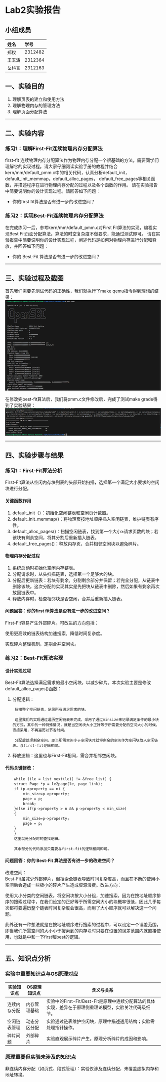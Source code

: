 # Lab2实验报告

## 小组成员
| 姓名 | 学号 |
| :--- | :--- |
| 郑权 | 2312482 |
| 王玉涛 | 2312364 |
| 岳科言 | 2312163 |

## 一、实验目的
1. 理解页表的建立和使用方法
2. 理解物理内存的管理方法
3. 理解页面分配算法

---

## 二、实验内容
### 练习1：理解First-Fit连续物理内存分配算法

first-fit 连续物理内存分配算法作为物理内存分配一个很基础的方法，需要同学们理解它的实现过程。请大家仔细阅读实验手册的教程并结合kern/mm/default_pmm.c中的相关代码，认真分析default_init，default_init_memmap，default_alloc_pages， default_free_pages等相关函数，并描述程序在进行物理内存分配的过程以及各个函数的作用。 请在实验报告中简要说明你的设计实现过程。请回答如下问题：

- 你的first fit算法是否有进一步的改进空间？

### 练习2：实现Best-Fit连续物理内存分配算法
在完成练习一后，参考kern/mm/default_pmm.c对First Fit算法的实现，编程实现Best Fit页面分配算法，算法的时空复杂度不做要求，能通过测试即可。 请在实验报告中简要说明你的设计实现过程，阐述代码是如何对物理内存进行分配和释放，并回答如下问题：

- 你的 Best-Fit 算法是否有进一步的改进空间？

---
## 三、实验过程及截图

首先我们需要先测试代码的正确性，我们就执行了make qemu指令得到理想的结果：
    ![](lab2_image1.png)

在修改完best-fit算法后，我们将pmm.c文件修改后，完成了测试make grade得到了实验结果：
![](lab2_image2.png)

---

## 四、实验步骤与结果
### 练习1：First-Fit算法分析
First-Fit算法从空闲内存块列表的头部开始扫描，选择第一个满足大小要求的空闲块进行分配。

#### 关键函数作用
1. default_init（）：初始化空闲链表和空闲页计数器。
2. default_init_memmap()：将物理页按地址顺序插入空闲链表，维护链表有序性。
3. default_alloc_pages()：扫描空闲链表，找到第一个大小≥请求页数的块；若该块有剩余空间，将其分割后重新插入链表。
4. default_free_pages()：释放内存页，合并相邻空闲块以避免碎片。

#### 物理内存分配过程
1. 系统启动时初始化空闲内存链表。
2. 分配请求时，从头扫描链表，选择第一个足够大的块。
3. 分配后更新链表：若块有剩余，分割剩余部分并保留；若完全分配，从链表中删除该块。这次分配的实现其实是先把块从链表中删除，然后如果有剩余再次放回链表中。
4. 释放内存时，检查相邻块是否空闲，合并后重新插入链表。

#### 问题回答：你的first fit算法是否有进一步的改进空间？
First-Fit容易产生外部碎片。可改进的方向包括：

使用更高效的链表结构加速搜索，降低时间复杂度。

实现碎片整理机制，定期合并空闲块。

### 练习2：Best-Fit算法实现
#### 设计实现过程
Best-Fit算法选择满足需求的最小空闲块，以减少碎片。本次实验主要是修改default_alloc_pages()函数：
1. 分配逻辑：
   
        扫描整个空闲链表，记录所有满足需求的块。
        
        这里我们的实现通过遍历空闲链表来完成，采用了通过minsize来记录满足条件的最小块的方式，其中的一种特殊情况，就是当空闲块大小正好等于所需要分配的空间大小的时候，直接采用，不再遍历以节省时间。

        分配后处理剩余空间。即当所需空间小于空闲块时就将剩余的空间作为空闲块放入空闲链表。与first-fit逻辑相同。
2. 释放逻辑：这里也与First-Fit相同，需合并相邻空闲块。

#### 代码关键修改：

        while ((le = list_next(le)) != &free_list) {
        struct Page *p = le2page(le, page_link);
        if (p->property == n) {
            min_size=p->property;
            page = p;
            break;
        }else if(p->property > n && p->property < min_size)
        {
            min_size=p->property;
            page = p;
        }
        }
        这里就是分配时的查找逻辑。

        其余部分的代码添加只需要与first-fit的逻辑相同即可。


#### 问题回答：你的 Best-Fit 算法是否有进一步的改进空间？
改进空间：  
  Best-Fit虽减少外部碎片，但搜索全链表导致时间复杂度高，而且在不断的使用小空间后会造成一些极小的碎片产生造成资源浪费。改进方向：

  使用大小分类的空闲链表，将空闲块按大小分组，加速搜索。因为在按地址顺序排序的搜索过程中，在我们设定的正好等于所需空间大小的块概率很低，因此几乎每次都将要遍历整个链表时间复杂度会很高，而用了大小顺序就可以解决这一个问题。

  此外还有一种想法就是在按地址顺序进行搜索的过程中，可以设定一个误差范围，即当我们所需空间的大小小于搜索到的内存块时只要在设置的误差范围内就直接使用，也就是中和一下first和best的逻辑。

---

## 五、知识点分析
### 实验中重要知识点与OS原理对应
| 实验知识点 | OS原理知识点 | 含义与关系 |
|-----------|-------------|-----------|
| 连续内存分配 | 内存管理基础 | 实验中的First-Fit/Best-Fit是原理中连续分配算法的具体实现，差异在于原理侧重理论模型，实验关注代码级细节。 |
| 空闲链表管理 | 动态分区分配 | 实验通过链表维护空闲块，原理中描述通用结构；实验需处理指针操作。 |
| 碎片问题 | 外部碎片 | 实验直观展示碎片产生，原理分析碎片的成因和影响。 |

### 原理重要但实验未涉及的知识点
非连续内存分配（如页式、段式管理）：实验仅涉及连续分配，未覆盖虚拟内存和地址转换。